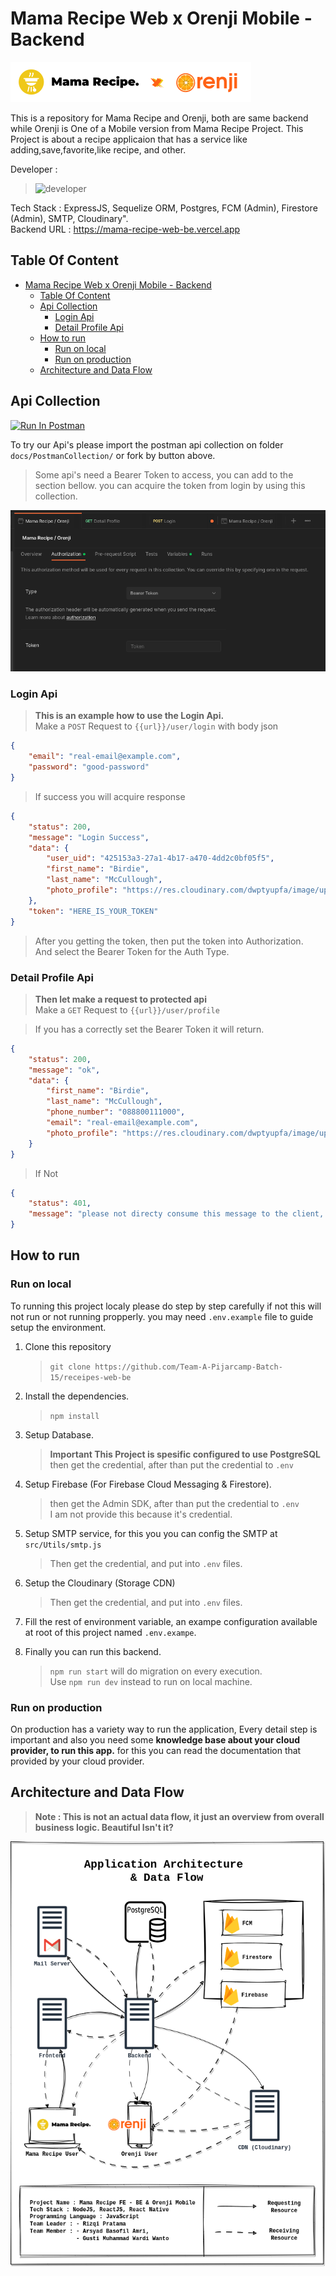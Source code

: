 # Mama Recipe Web x Orenji Mobile - Backend

![badge](./docs/Pictures/badge-mama-recipe-x-tomato.png)  

This is a repository for Mama Recipe and Orenji, both are same backend while Orenji is One of a Mobile version from Mama Recipe Project. This Project is about a recipe applicaion that has a service like adding,save,favorite,like recipe, and other.

Developer :

> ![developer](https://contrib.rocks/image?repo=Team-A-Pijarcamp-Batch-15/receipes-web-be&anon=false)

Tech Stack : ExpressJS, Sequelize ORM, Postgres, FCM (Admin), Firestore (Admin), SMTP, Cloudinary".  
Backend URL : <https://mama-recipe-web-be.vercel.app>

## Table Of Content

- [Mama Recipe Web x Orenji Mobile - Backend](#mama-recipe-web-x-orenji-mobile---backend)
  - [Table Of Content](#table-of-content)
  - [Api Collection](#api-collection)
    - [Login Api](#login-api)
    - [Detail Profile Api](#detail-profile-api)
  - [How to run](#how-to-run)
    - [Run on local](#run-on-local)
    - [Run on production](#run-on-production)
  - [Architecture and Data Flow](#architecture-and-data-flow)

## Api Collection

[<img src="https://run.pstmn.io/button.svg" alt="Run In Postman" style="width: 128px; height: 32px;">](https://god.gw.postman.com/run-collection/31887036-b7325b32-ede3-44ee-97f0-7167c422f018?action=collection%2Ffork&source=rip_markdown&collection-url=entityId%3D31887036-b7325b32-ede3-44ee-97f0-7167c422f018%26entityType%3Dcollection%26workspaceId%3Da3e74e79-7441-46b7-ab79-84fcc8a5c2a8)

To try our Api's please import the postman api collection on folder ``docs/PostmanCollection/`` or fork by button above.

> Some api's need a Bearer Token to access, you can add to the section bellow. you can acquire the token from login by using this collection.

![Alt text](docs/Pictures/auth.png)

### Login Api

> **This is an example how to use the Login Api.**  
> Make a ``POST`` Request to ``{{url}}/user/login`` with body json

```json
{
    "email": "real-email@example.com",
    "password": "good-password"
}
```

> If success you will acquire response

```json
{
    "status": 200,
    "message": "Login Success",
    "data": {
        "user_uid": "425153a3-27a1-4b17-a470-4dd2c0bf05f5",
        "first_name": "Birdie",
        "last_name": "McCullough",
        "photo_profile": "https://res.cloudinary.com/dwptyupfa/image/upload/v1702973222/profile/i0bxegbko7lmpiug0wfm.png"
    },
    "token": "HERE_IS_YOUR_TOKEN"
}
```

> After you getting the token, then put the token into Authorization.  
> And select the Bearer Token for the Auth Type.

### Detail Profile Api

> **Then let make a request to protected api**  
> Make a ``GET`` Request to ``{{url}}/user/profile``

> If you has a correctly set the Bearer Token it will return.

```json
{
    "status": 200,
    "message": "ok",
    "data": {
        "first_name": "Birdie",
        "last_name": "McCullough",
        "phone_number": "088800111000",
        "email": "real-email@example.com",
        "photo_profile": "https://res.cloudinary.com/dwptyupfa/image/upload/v1702973222/profile/i0bxegbko7lmpiug0wfm.png"
    }
}
```

> If Not

```json
{
    "status": 401,
    "message": "please not directy consume this message to the client, you're try to access the endpoint that need a login, or you has not correctly attach the auth headers."
}
```

## How to run  

### Run on local

To running this project localy please do step by step carefully if not this will not run or not running propperly. you may need ``.env.example`` file to guide setup the environment.

1. Clone this repository
   > ``git clone https://github.com/Team-A-Pijarcamp-Batch-15/receipes-web-be``
2. Install the dependencies.
   > ``npm install``

3. Setup Database.
   > **Important This Project is spesific configured to use PostgreSQL**  
   > then get the credential, after than put the credential to ``.env``  

4. Setup Firebase (For Firebase Cloud Messaging & Firestore).
   > then get the Admin SDK, after than put the credential to ``.env``  
   > I am not provide this because it's credential.

5. Setup SMTP service, for this you you can config the SMTP at ``src/Utils/smtp.js``
   > Then get the credential, and put into ``.env`` files.

6. Setup the Cloudinary (Storage CDN)
   > Then get the credential, and put into ``.env`` files.
7. Fill the rest of environment variable, an exampe configuration available at  root of this project named ``.env.exampe``.
8. Finally you can run this backend.
   > ``npm run start`` will do migration on every execution.  
   > Use ``npm run dev`` instead to run on local machine.

### Run on production

On production has a variety way to run the application, Every detail step is important and also you need some **knowledge base about your cloud provider, to run this app.** for this you can read the documentation that provided by your cloud provider.

## Architecture and Data Flow

> **Note : This is not an actual data flow, it just an overview from overall business logic. Beautiful Isn't it?**

![arch](./docs/Pictures/architecture.png)
